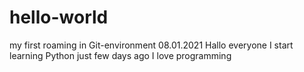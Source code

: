# hello-world
my first roaming in Git-environment 08.01.2021
Hallo everyone
I start learning Python just few days ago
I love programming 
